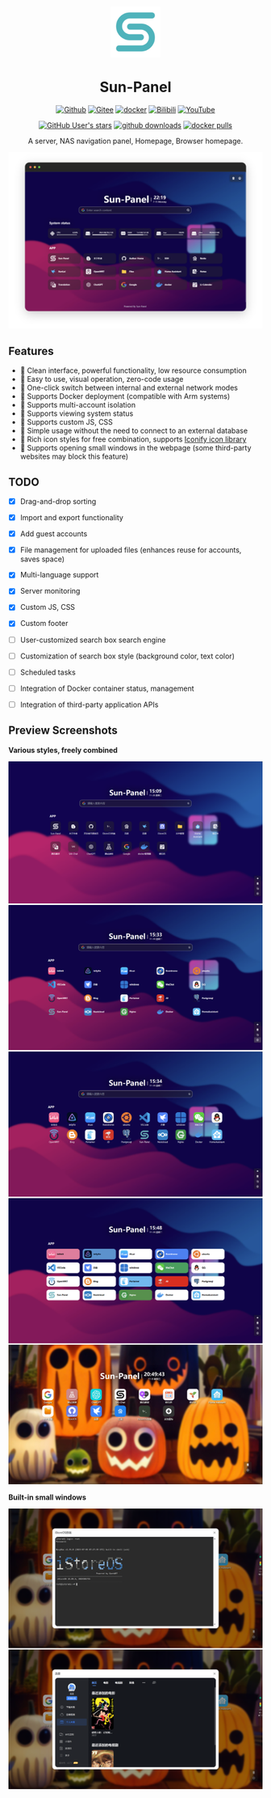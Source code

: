<div align=center style="width:100%">

<img src="/images/logo.png" width="100" height="100" />

# Sun-Panel

<div class="badge-box">

[![Github](https://img.shields.io/badge/Github-123456?logo=github&labelColor=242424)](https://github.com/hslr-s/sun-panel) 
[![Gitee](https://img.shields.io/badge/Gitee-123456?logo=gitee&labelColor=c71d23)](https://gitee.com/hslr/sun-panel) 
[![docker](https://img.shields.io/badge/docker-123456?logo=docker&logoColor=fff&labelColor=1c7aed)](https://hub.docker.com/r/hslr/sun-panel) 
[![Bilibili](https://img.shields.io/badge/Bilibili-123456?logo=bilibili&logoColor=fff&labelColor=fb7299)](https://space.bilibili.com/27407696/channel/collectiondetail?sid=2023810) 
[![YouTube](https://img.shields.io/badge/YouTube-123456?logo=youtube&labelColor=ff0000)](https://www.youtube.com/channel/UCKwbFmKU25R602z6P2fgPYg)

</div>
<div class="badge-box">

[![GitHub User's stars](https://img.shields.io/github/stars/hslr-s%2Fsun-panel?style=flat&logo=github)](https://github.com/hslr-s/sun-panel)
[![github downloads](https://img.shields.io/github/downloads/hslr-s/sun-panel/total.svg?logo=github)](https://github.com/hslr-s/sun-panel/releases)
[![docker pulls](https://img.shields.io/docker/pulls/hslr/sun-panel.svg?logo=docker)](https://hub.docker.com/r/hslr/sun-panel)

</div>

A server, NAS navigation panel, Homepage, Browser homepage.

</div>

![](/images/introduce/main-dark.png)

## Features

- 🍉 Clean interface, powerful functionality, low resource consumption
- 🍊 Easy to use, visual operation, zero-code usage
- 🍠 One-click switch between internal and external network modes
- 🍵 Supports Docker deployment (compatible with Arm systems)
- 🎪 Supports multi-account isolation
- 🎏 Supports viewing system status
- 🫙 Supports custom JS, CSS
- 🍻 Simple usage without the need to connect to an external database
- 🍾 Rich icon styles for free combination, supports [Iconify icon library](https://icon-sets.iconify.design/)
- 🚁 Supports opening small windows in the webpage (some third-party websites may block this feature)


## TODO

- [x] Drag-and-drop sorting
- [x] Import and export functionality
- [x] Add guest accounts
- [x] File management for uploaded files (enhances reuse for accounts, saves space)
- [x] Multi-language support
- [x] Server monitoring
- [x] Custom JS, CSS
- [x] Custom footer
- [ ] User-customized search box search engine
- [ ] Customization of search box style (background color, text color)
- [ ] Scheduled tasks
- [ ] Integration of Docker container status, management
- [ ] Integration of third-party application APIs



## Preview Screenshots

**Various styles, freely combined**

![](/images/icon-small-new.png)
![](/images/transparent-info.png)
![](/images/transparent-small.png)
![](/images/solid-color-info.png)
![](/images/full-color-small.jpg)

**Built-in small windows**

![](/images/window-ssh.png)
![](/images/window-xunlei.png)
